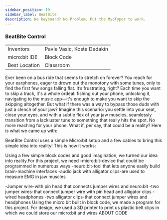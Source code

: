 ```yaml
---
sidebar_position: 10
sidebar_label: BeatBite
description: No keyboard? No Problem. Put the MyoTyper to work.
---
```



### BeatBite Control
|     |       |
|--------------|--------------
| Inventors     | Pavle Vasic, Kosta Dedakin
| micro:bit IDE     | Block Code
| Best Location     | Classroom  

Ever been on a bus ride that seems to stretch on forever?
You reach for your earphones, eager to drown out the
monotony with some tunes, only to find the first few songs
falling flat. It’s frustrating, right? Each time you want
to skip a track, it's a whole ordeal: fishing out your
phone, unlocking it, navigating to the music app—it's
enough to make you want to skip the skipping altogether.
But what if there was a way to bypass those duds with just
a clench of your jaw? Imagine this scenario: you settle
into your seat, close your eyes, and with a subtle flex of
your jaw muscles, seamlessly transition from a lackluster
tune to something that really hits the spot. No more
reaching for your phone.
What if, per say, that could be a reality? Here is what we
came up with:

BeatBite Control uses a simple Micro:bit setup and a few
cables to bring this simple idea into reality! This is how
it works:

Using a few simple block codes and good imagination, we
turned our idea into reality.For this project, we need
-micro:bit-device that could be programmed in numerous ways
-neuro:bit-tool that lets anyone easily build brain-machine
interfaces
-audio jack with alligator clips-are used to measure EMG in
jaw muscles

-Jumper wire-with pin head that connects jumper wires and
neuro:bit
-two jumper wires-that connect jumper wire with pin head
and alligator clips
-wired headphones
-two alligator clips-that connect jumper wires and
headphones
Using the micro:bit built in block code, we made a program
for this project. For design, we used a 3D printer to print
us plastic belt clips in which we could store our micro:bit
and wires
ABOUT CODE
